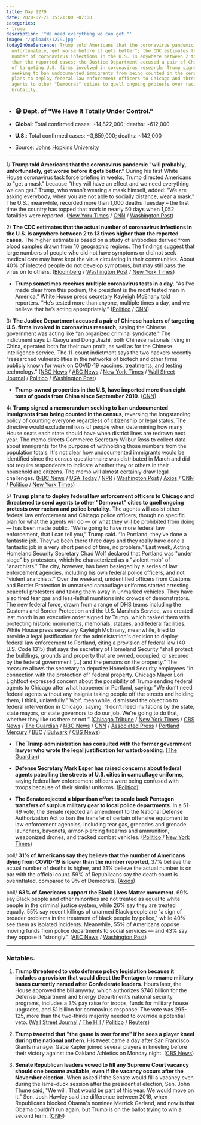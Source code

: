 ```yaml
---
title: Day 1279
date: 2020-07-21 15:21:00 -07:00
categories:
- trump
description: '"We need everything we can get."'
image: "/uploads/1279.jpg"
todayInOneSentence: Trump told Americans that the coronavirus pandemic "will probably,
  unfortunately, get worse before it gets better"; the CDC estimates that the actual
  number of coronavirus infections in the U.S. is anywhere between 2 to 13 times higher
  than the reported cases; the Justice Department accused a pair of Chinese hackers
  of targeting U.S. firms involved in coronavirus research; Trump signed a memorandum
  seeking to ban undocumented immigrants from being counted in the census; and Trump
  plans to deploy federal law enforcement officers to Chicago and threatened to send
  agents to other "Democrat" cities to quell ongoing protests over racism and police
  brutality.
---
```


* ### 😷 Dept. of "We Have It Totally Under Control."

* **Global**: Total confirmed cases: \~14,822,000; deaths: \~612,000

* **U.S.**: Total confirmed cases: \~3,859,000; deaths: \~142,000

* Source: [Johns Hopkins University](https://coronavirus.jhu.edu/map.html)

---

1/ **Trump told Americans that the coronavirus pandemic "will probably, unfortunately, get worse before it gets better.”** During his first White House coronavirus task force briefing in weeks, Trump directed Americans to "get a mask" because "they will have an effect and we need everything we can get.” Trump, who wasn't wearing a mask himself, added: "We are asking everybody, when you are not able to socially distance, wear a mask." The U.S., meanwhile, recorded more than 1,000 deaths Tuesday – the first time the country has topped that mark in nearly 50 days when 1,052 fatalities were reported. ([New York Times](https://www.nytimes.com/2020/07/21/world/coronavirus-covid-19.html#link-743b1f5c) / [CNN](https://www.cnn.com/world/live-news/coronavirus-pandemic-07-21-20-intl/h_7b4c14102421ee45dbbd2ea81b50bb01) / [Washington Post](https://www.washingtonpost.com/nation/2020/07/21/covid-live-updates-us/?rand=8))

2/ **The CDC estimates that the actual number of coronavirus infections in the U.S. is anywhere between 2 to 13 times higher than the reported cases**. The higher estimate is based on a study of antibodies derived from blood samples drawn from 10 geographic regions. The findings suggest that large numbers of people who did not have symptoms or did not seek medical care may have kept the virus circulating in their communities. About 40% of infected people do not develop symptoms, but may still pass the virus on to others. ([Bloomberg](https://www.bloomberg.com/news/articles/2020-07-21/coronavirus-infections-far-exceed-reported-cases-cdc-estimates?sref=MIBMEEoj) / [Washington Post](https://www.washingtonpost.com/health/2020/07/21/coronavirus-immunity-us-cdc-study/) / [New York Times](https://www.nytimes.com/2020/07/21/world/coronavirus-covid-19.html?action=click&module=Top%20Stories&pgtype=Homepage#link-4924e68b))

* **Trump sometimes receives multiple coronavirus tests in a day**. “As I’ve made clear from this podium, the president is the most tested man in America,” White House press secretary Kayleigh McEnany told reporters. “He’s tested more than anyone, multiple times a day, and we believe that he’s acting appropriately.” ([Politico](https://www.politico.com/news/2020/07/21/trump-tested-coronavirus-multiple-times-day-375957) / [CNN](https://www.cnn.com/2020/07/21/politics/donald-trump-coronavirus-tests/index.html))

3/ **The Justice Department accused a pair of Chinese hackers of targeting U.S. firms involved in coronavirus research**, saying the Chinese government was acting like “an organized criminal syndicate." The indictment says Li Xiaoyu and Dong Jiazhi, both Chinese nationals living in China, operated both for their own profit, as well as for the Chinese intelligence service. The 11-count indictment says the two hackers recently “researched vulnerabilities in the networks of biotech and other firms publicly known for work on COVID-19 vaccines, treatments, and testing technology.” ([NBC News](https://www.nbcnews.com/politics/justice-department/feds-charge-two-chinese-nationals-hacking-companies-activists-dissidents-government-n1234463) / [ABC News](https://abcnews.go.com/Politics/doj-charges-alleged-chinese-hackers-stealing-trade-secrets/story?id=71897082) / [New York Times](https://www.nytimes.com/2020/07/21/us/politics/china-hacking-coronavirus-vaccine.html) / [Wall Street Journal](https://www.wsj.com/articles/u-s-accuses-two-hackers-of-stealing-secrets-from-u-s-firms-for-china-11595345257) / [Politico](https://www.politico.com/news/2020/07/21/doj-chinese-hackers-coronavirus-research-375855) / [Washington Post](https://www.washingtonpost.com/national-security/us-china-covid-19-vaccine-research/2020/07/21/8b6ca0c0-cb58-11ea-91f1-28aca4d833a0_story.html))

* **Trump-owned properties in the U.S, have imported more than eight tons of goods from China since September 2019**. ([CNN](https://www.cnn.com/2020/07/21/politics/trump-org-china-imports/index.html))

4/ **Trump signed a memorandum seeking to ban undocumented immigrants from being counted in the census**, reversing the longstanding policy of counting everyone regardless of citizenship or legal status. The directive would exclude millions of people when determining how many House seats each state should have when district lines are redrawn next year. The memo directs Commerce Secretary Wilbur Ross to collect data about immigrants for the purpose of withholding those numbers from the population totals. It's not clear how undocumented immigrants would be identified since the census questionnaire was distributed in March and did not require respondents to indicate whether they or others in their household are citizens. The memo will almost certainly draw legal challenges. ([NBC News](https://www.nbcnews.com/politics/white-house/trump-sign-executive-order-aimed-omitting-undocumented-immigrants-census-count-n1234228) / [USA Today](https://www.usatoday.com/story/news/politics/2020/07/21/trump-tell-census-not-count-undocumented-immigrants/5459873002/) / [NPR](https://www.npr.org/2020/07/21/892340508/with-no-final-say-trump-wants-to-change-who-counts-for-dividing-up-congress-seat) / [Washington Post](https://www.washingtonpost.com/local/social-issues/trump-administration-seeks-to-bar-undocumented-immigrants-from-a-portion-of-the-2020-census/2020/07/21/9af682ee-c87f-11ea-a99f-3bbdffb1af38_story.html) / [Axios](https://www.axios.com/trump-undocumented-immigrant-census-f12d1f1a-99d8-4462-9aa1-a8cfc45b628d.html) / [CNN](https://www.cnn.com/2020/07/21/politics/white-house-census-undocumented-immigrants/index.html) / [Politico](https://www.politico.com/news/2020/07/21/trump-undocumented-immigrants-census-376241) / [New York Times](https://www.nytimes.com/2020/07/21/us/politics/trump-immigrants-census-redistricting.html))

5/ **Trump plans to deploy federal law enforcement officers to Chicago and threatened to send agents to other "Democrat" cities to quell ongoing protests over racism and police brutality**. The agents will assist other federal law enforcement and Chicago police officers, though no specific plan for what the agents will do — or what they will be prohibited from doing — has been made public. “We’re going to have more federal law enforcement, that I can tell you,” Trump said. “In Portland, they’ve done a fantastic job. They’ve been there three days and they really have done a fantastic job in a very short period of time, no problem.” Last week, Acting Homeland Security Secretary Chad Wolf declared that Portland was "under siege" by protesters, which he characterized as a "violent mob" of "anarchists." The city, however, has been besieged by a series of law enforcement agencies, including his own federal police officers, and not “violent anarchists.” Over the weekend, unidentified officers from Customs and Border Protection in unmarked camouflage uniforms started arresting peaceful protesters and taking them away in unmarked vehicles. They have also fired tear gas and less-lethal munitions into crowds of demonstrators. The new federal force, drawn from a range of DHS teams including the Customs and Border Protection and the U.S. Marshals Service, was created last month in an executive order signed by Trump, which tasked them with protecting historic monuments, memorials, statues, and federal facilities. White House press secretary Kayleigh McEnany, meanwhile, tried to provide a legal justification for the administration's decision to deploy federal law enforcement to Portland, citing a provision of federal law (40 U.S. Code 1315) that says the secretary of Homeland Security "shall protect the buildings, grounds and property that are owned, occupied, or secured by the federal government \[...\] and the persons on the property." The measure allows the secretary to deputize Homeland Security employees "in connection with the protection of" federal property. Chicago Mayor Lori Lightfoot expressed concern about the possibility of Trump sending federal agents to Chicago after what happened in Portland, saying: "We don’t need federal agents without any insignia taking people off the streets and holding them, I think, unlawfully." Wolf, meanwhile, dismissed the objection to federal intervention in Chicago, saying: “I don’t need invitations by the state, state mayors, or state governors to do our job. We're going to do that, whether they like us there or not.” ([Chicago Tribune](https://www.chicagotribune.com/news/criminal-justice/ct-chicago-police-dhs-deployment-20200720-dftu5ychwbcxtg4ltarh5qnwma-story.html) / [New York Times](https://www.nytimes.com/2020/07/20/us/politics/trump-chicago-portland-federal-agents.html) / [CBS News](https://www.cbsnews.com/news/trump-federal-officers-portland-great-job-send-officers-other-cities/) / [The Guardian](https://www.theguardian.com/us-news/2020/jul/20/donald-trump-us-cities-federal-agents-officers) / [NBC News](https://www.nbcnews.com/politics/politics-news/trump-spoils-violence-vow-deploy-more-federal-police-n1234477) / [CNN](https://www.cnn.com/2020/07/20/politics/trump-administration-federal-agents-chicago/index.html) / [Associated Press](https://apnews.com/82b1d0d4f5c20116c1c6981ba52e2388) / [Portland Mercury](https://www.portlandmercury.com/blogtown/2020/07/20/28658518/good-morning-news-what-is-happening-in-portland) / [BBC](https://www.bbc.com/news/world-us-canada-53473732) / [Bulwark](https://thebulwark.com/how-the-portland-secret-police-happened/) / [CBS News](https://www.cbsnews.com/news/portland-protests-federal-agents-white-house-dhs-legality/))

* **The Trump administration has consulted with the former government lawyer who wrote the legal justification for waterboarding**. ([The Guardian](https://www.theguardian.com/us-news/2020/jul/20/trump-john-yoo-lawyer-torture-waterboarding))

* **Defense Secretary Mark Esper has raised concerns about federal agents patrolling the streets of U.S. cities in camouflage uniforms**, saying federal law enforcement officers were being confused with troops because of their similar uniforms. ([Politico](https://www.politico.com/news/2020/07/21/esper-federal-agents-military-protests-376381))

* **The Senate rejected a bipartisan effort to scale back Pentagon transfers of surplus military gear to local police departments**. In a 51-49 vote, the Senate rejected an amendment to the National Defense Authorization Act to ban the transfer of certain offensive equipment to law enforcement agencies, including tear gas, grenades and grenade launchers, bayonets, armor-piercing firearms and ammunition, weaponized drones, and tracked combat vehicles. ([Politico](https://www.politico.com/news/2020/07/21/senate-rejects-military-civilian-police-375990) / [New York Times](https://www.nytimes.com/2020/07/21/us/politics/senate-police-military-equipment.html))

poll/ **31% of Americans say they believe that the number of Americans dying from COVID-19 is lower than the number reported**, 37% believe the actual number of deaths is higher, and 31% believe the actual number is on par with the official count. 59% of Republicans say the death count is overinflated, compared to 9% of Democrats. ([Axios](https://www.axios.com/axios-ipsos-poll-gop-skeptics-growing-deaths-e6ad6be5-c78f-43bb-9230-c39a20c8beb5.html))

poll/ **63% of Americans support the Black Lives Matter movement**. 69% say Black people and other minorities are not treated as equal to white people in the criminal justice system, while 26% say they are treated equally. 55% say recent killings of unarmed Black people are "a sign of broader problems in the treatment of black people by police," while 40% see them as isolated incidents. Meanwhile, 55% of Americans oppose moving funds from police departments to social services — and 43% say they oppose it "strongly." ([ABC News](https://abcnews.go.com/Politics/63-support-black-lives-matter-recognition-discrimination-jumps/story?id=71779435) / [Washington Post](https://www.washingtonpost.com/politics/americans-support-black-lives-matter-but-resist-shifts-of-police-funds-or-removal-of-statues-of-confederate-generals-or-presidents-who-were-enslavers/2020/07/21/02d22468-cab0-11ea-91f1-28aca4d833a0_story.html))

---

### Notables.

1. **Trump threatened to veto defense policy legislation because it includes a provision that would direct the Pentagon to rename military bases currently named after Confederate leaders**. Hours later, the House approved the bill anyway, which authorizes $740 billion for the Defense Department and Energy Department’s national security programs, includes a 3% pay raise for troops, funds for military house upgrades, and $1 billion for coronavirus response. The vote was 295-125, more than the two-thirds majority needed to override a potential veto. ([Wall Street Journal](https://www.wsj.com/articles/trump-threatens-again-to-veto-defense-bill-removing-confederate-base-names-11595357393) / [The Hill](https://thehill.com/homenews/administration/508356-white-house-threatens-veto-of-defense-bill-over-confederate-provision) / [Politico](https://www.politico.com/news/2020/07/21/white-house-confederate-army-bases-defense-bill-376389) / [Reuters](https://www.reuters.com/article/us-usa-congress-defense-trump/trump-threatens-defense-bill-veto-over-confederate-names-afghan-policy-idUSKCN24M2QH))

2. **Trump tweeted that "the game is over for me" if he sees a player kneel during the national anthem**. His tweet came a day after San Francisco Giants manager Gabe Kapler joined several players in kneeling before their victory against the Oakland Athletics on Monday night. ([CBS News](https://www.cbsnews.com/news/trump-anthem-kneel-sporting-event-support/))

3. **Senate Republican leaders vowed to fill any Supreme Court vacancy should one become available, even if the vacancy occurs after the November election.** When asked if the Senate would fill a vacancy even during the lame-duck session after the presidential election, Sen. John Thune said, "We will. That would be part of this year. We would move on it." Sen. Josh Hawley said the difference between 2016, when Republicans blocked Obama's nominee Merrick Garland, and now is that Obama couldn't run again, but Trump is on the ballot trying to win a second term. ([CNN](https://www.cnn.com/2020/07/20/politics/supreme-court-senate-republicans-election-year/index.html))